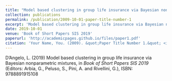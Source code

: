 ```yaml
---
title: "Model based clustering in group life insurance via Bayesian nonparametric mixtures"
collection: publications
permalink: /publication/2009-10-01-paper-title-number-1
excerpt: 'Model based clustering in group life insurance via Bayesian nonparametric mixtures'
date: 2019-10-01
venue: 'Book of Short Papers SIS 2019'
paperurl: 'http://academicpages.github.io/files/paper1.pdf'
citation: 'Your Name, You. (2009). &quot;Paper Title Number 1.&quot; <i>Journal 1</i>. 1(1).'
---
```


D’Angelo, L. (2019) Model based clustering in group life insurance via Bayesian nonparametric mixtures, in _Book of Short Papers SIS 2019_ (Editors: Arbia, G., Peluso, S., Pini, A. and Rivellini, G.), ISBN: 9788891915108
